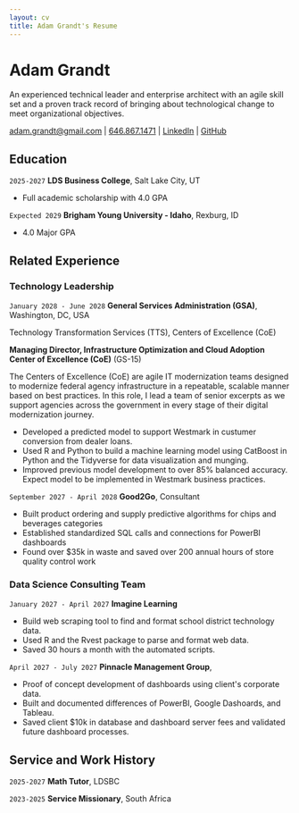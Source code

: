 ```yaml
---
layout: cv
title: Adam Grandt's Resume
---
```

# Adam Grandt
An experienced technical leader and enterprise architect with an agile skill set and a proven track record of bringing about technological change to meet organizational objectives.

<div id="webaddress">
<a href="adam.grandt@gmail.com">adam.grandt@gmail.com</a>
| <a href="tel:+16468671471">646.867.1471</a>
| <a href="https://www.linkedin.com/in/adam-grandt-ht0/">LinkedIn</a>
| <a href="https://github.com/inuwashi">GitHub</a>
</div>

<!-- https://www.monique.tech/the-art-of-markdown -->

## Education

`2025-2027`
__LDS Business College__, Salt Lake City, UT

- Full academic scholarship with 4.0 GPA

`Expected 2029`
__Brigham Young University - Idaho__, Rexburg, ID

- 4.0 Major GPA


## Related Experience

### Technology Leadership

`January 2028 - June 2028`
__General Services Administration (GSA)__, Washington, DC, USA

Technology Transformation Services (TTS), Centers of Excellence (CoE)

**Managing Director, Infrastructure Optimization and Cloud Adoption Center of Excellence (CoE)** (GS-15)

The Centers of Excellence (CoE) are agile IT modernization teams designed to modernize federal agency infrastructure in a repeatable, scalable manner based on best practices. In this role, I lead a team of senior excerpts as we support agencies across the government in every stage of their digital modernization journey.

- Developed a predicted model to support Westmark in custumer conversion from dealer loans.
- Used R and Python to build a machine learning model using CatBoost in Python and the Tidyverse for data visualization and munging. 
- Improved previous model development to over 85% balanced accuracy. Expect model to be implemented in Westmark business practices.

`September 2027 - April 2028`
__Good2Go__, Consultant

- Built product ordering and supply predictive algorithms for chips and beverages categories
- Established standardized SQL calls and connections for PowerBI dashboards
- Found over $35k in waste and saved over 200 annual hours of store quality control work 

### Data Science Consulting Team

`January 2027 - April 2027`
__Imagine Learning__

- Build web scraping tool to find and format school district technology data.
- Used R and the Rvest package to parse and format web data.
- Saved 30 hours a month with the automated scripts.

`April 2027 - July 2027`
__Pinnacle Management Group__, 

- Proof of concept development of dashboards using client's corporate data.
- Built and documented differences of PowerBI, Google Dashoards, and Tableau.
- Saved client $10k in database and dashboard server fees and validated future dashboard processes.


## Service and Work History

`2025-2027`
__Math Tutor__, LDSBC


`2023-2025`
__Service Missionary__, South Africa



<!-- ### Footer

Last updated: May 2013 -->


